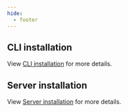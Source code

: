 ```yaml
---
hide:
  - footer
---
```


<!--if you edit this, make sure you also edit -->
## CLI installation
View [CLI installation](../cli/README.md#installation) for more details.

## Server installation
View [Server installation](../server/README.md#non-docker-setup) for more details.